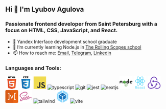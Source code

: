 <h2 align="left">Hi 👋 I'm Lyubov Agulova </h2>
<h3 align="left"> Passionate frontend developer from Saint Petersburg with a focus on HTML, CSS, JavaScript, and React.</h3>
 <ul align="left">
   <li> 🌱 Yandex Interface development school graduate</li>
   <li> 🌱 I’m currently learning Node.js in <a href="https://github.com/rolling-scopes-school/tasks/tree/master/node">The Rolling Scopes school</a> </li>
<li>📫 How to reach me: <a href="mailto:lu7623@gmail.com">Email</a>, <a href="https://t.me/lu_agulova">Telegram</a>,  <a href="https://www.linkedin.com/in/lu-agulova/">Linkedin</a> </li>
 </ul>

<h3 align="left">Languages and Tools:</h3>
<div align="left">  
 <img src="https://raw.githubusercontent.com/devicons/devicon/master/icons/html5/html5-original-wordmark.svg" alt="html5" width="40" height="40"/> 
 <img src="https://raw.githubusercontent.com/devicons/devicon/master/icons/css3/css3-original-wordmark.svg" alt="css3" width="40" height="40"/> 
 <img src="https://raw.githubusercontent.com/devicons/devicon/master/icons/javascript/javascript-original.svg" alt="javascript" width="40" height="40"/> 
 <img src="https://cdn.jsdelivr.net/gh/devicons/devicon/icons/typescript/typescript-original.svg"  alt="typescript" width="40" height="40"/> 
 <img src="https://www.vectorlogo.zone/logos/git-scm/git-scm-icon.svg" alt="git" width="40" height="40"/> 
 <img src="https://www.vectorlogo.zone/logos/jestjsio/jestjsio-icon.svg" alt="jest" width="40" height="40"/>  
 <img src="https://cdn.worldvectorlogo.com/logos/nextjs-2.svg" alt="nextjs" width="40" height="40"/>
 <img src="https://raw.githubusercontent.com/devicons/devicon/master/icons/nodejs/nodejs-original-wordmark.svg" alt="nodejs" width="40" height="40"/> 
 <img src="https://raw.githubusercontent.com/devicons/devicon/master/icons/react/react-original-wordmark.svg" alt="react" width="40" height="40"/>
 <img src="https://raw.githubusercontent.com/devicons/devicon/master/icons/redux/redux-original.svg" alt="redux" width="40" height="40"/> 
 <img src="https://raw.githubusercontent.com/devicons/devicon/ca28c779441053191ff11710fe24a9e6c23690d6/icons/mobx/mobx-original.svg" width="40" height="40" alt="mobx"/>
 <img src="https://raw.githubusercontent.com/devicons/devicon/master/icons/sass/sass-original.svg" alt="sass" width="40" height="40"/>
 <img src="https://www.vectorlogo.zone/logos/tailwindcss/tailwindcss-icon.svg" alt="tailwind" width="40" height="40"/>
 <img src="https://raw.githubusercontent.com/devicons/devicon/ca28c779441053191ff11710fe24a9e6c23690d6/icons/webpack/webpack-original.svg" alt="webpack" width="40" height="40"/>
  <img src="https://www.vectorlogo.zone/logos/vitejsdev/vitejsdev-icon.svg" alt="vite" width="40" height="40"/>
</div>
